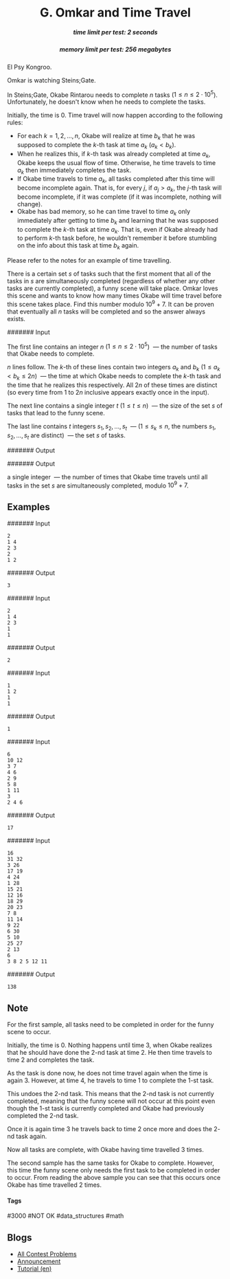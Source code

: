 <h1 style='text-align: center;'> G. Omkar and Time Travel</h1>

<h5 style='text-align: center;'>time limit per test: 2 seconds</h5>
<h5 style='text-align: center;'>memory limit per test: 256 megabytes</h5>

El Psy Kongroo.

Omkar is watching Steins;Gate.

In Steins;Gate, Okabe Rintarou needs to complete $n$ tasks ($1 \leq n \leq 2 \cdot 10^5$). Unfortunately, he doesn't know when he needs to complete the tasks.

Initially, the time is $0$. Time travel will now happen according to the following rules:

* For each $k = 1, 2, \ldots, n$, Okabe will realize at time $b_k$ that he was supposed to complete the $k$-th task at time $a_k$ ($a_k < b_k$).
* When he realizes this, if $k$-th task was already completed at time $a_k$, Okabe keeps the usual flow of time. Otherwise, he time travels to time $a_k$ then immediately completes the task.
* If Okabe time travels to time $a_k$, all tasks completed after this time will become incomplete again. That is, for every $j$, if $a_j>a_k$, the $j$-th task will become incomplete, if it was complete (if it was incomplete, nothing will change).
* Okabe has bad memory, so he can time travel to time $a_k$ only immediately after getting to time $b_k$ and learning that he was supposed to complete the $k$-th task at time $a_k$. That is, even if Okabe already had to perform $k$-th task before, he wouldn't remember it before stumbling on the info about this task at time $b_k$ again.

Please refer to the notes for an example of time travelling.

There is a certain set $s$ of tasks such that the first moment that all of the tasks in $s$ are simultaneously completed (regardless of whether any other tasks are currently completed), a funny scene will take place. Omkar loves this scene and wants to know how many times Okabe will time travel before this scene takes place. Find this number modulo $10^9 + 7$. It can be proven that eventually all $n$ tasks will be completed and so the answer always exists.

####### Input

The first line contains an integer $n$ ($1 \leq n \leq 2 \cdot 10^5$)  — the number of tasks that Okabe needs to complete.

$n$ lines follow. The $k$-th of these lines contain two integers $a_k$ and $b_k$ ($1 \leq a_k < b_k \leq 2n$)  — the time at which Okabe needs to complete the $k$-th task and the time that he realizes this respectively. All $2n$ of these times are distinct (so every time from $1$ to $2n$ inclusive appears exactly once in the input).

The next line contains a single integer $t$ ($1 \leq t \leq n$)  — the size of the set $s$ of tasks that lead to the funny scene.

The last line contains $t$ integers $s_1, s_2, \ldots, s_t$  — ($1 \leq s_k \leq n$, the numbers $s_1, s_2, \ldots, s_t$ are distinct)  — the set $s$ of tasks.

####### Output

####### Output

 a single integer  — the number of times that Okabe time travels until all tasks in the set $s$ are simultaneously completed, modulo $10^9 + 7$.

## Examples

####### Input


```text
2
1 4
2 3
2
1 2
```
####### Output


```text
3
```
####### Input


```text
2
1 4
2 3
1
1
```
####### Output


```text
2
```
####### Input


```text
1
1 2
1
1
```
####### Output


```text
1
```
####### Input


```text
6
10 12
3 7
4 6
2 9
5 8
1 11
3
2 4 6
```
####### Output


```text
17
```
####### Input


```text
16
31 32
3 26
17 19
4 24
1 28
15 21
12 16
18 29
20 23
7 8
11 14
9 22
6 30
5 10
25 27
2 13
6
3 8 2 5 12 11
```
####### Output


```text
138
```
## Note

For the first sample, all tasks need to be completed in order for the funny scene to occur.

Initially, the time is $0$. Nothing happens until time $3$, when Okabe realizes that he should have done the $2$-nd task at time $2$. He then time travels to time $2$ and completes the task.

As the task is done now, he does not time travel again when the time is again $3$. However, at time $4$, he travels to time $1$ to complete the $1$-st task.

This undoes the $2$-nd task. This means that the $2$-nd task is not currently completed, meaning that the funny scene will not occur at this point even though the $1$-st task is currently completed and Okabe had previously completed the $2$-nd task.

Once it is again time $3$ he travels back to time $2$ once more and does the $2$-nd task again.

Now all tasks are complete, with Okabe having time travelled $3$ times.

The second sample has the same tasks for Okabe to complete. However, this time the funny scene only needs the first task to be completed in order to occur. From reading the above sample you can see that this occurs once Okabe has time travelled $2$ times.



#### Tags 

#3000 #NOT OK #data_structures #math 

## Blogs
- [All Contest Problems](../Technocup_2022_-_Elimination_Round_1.md)
- [Announcement](../blogs/Announcement.md)
- [Tutorial (en)](../blogs/Tutorial_(en).md)
